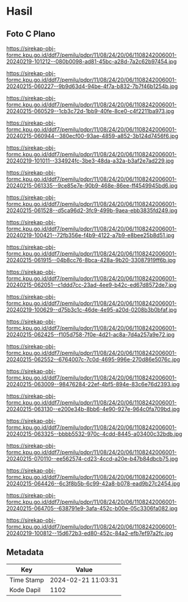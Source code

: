 # Hasil

## Foto C Plano

https://sirekap-obj-formc.kpu.go.id/ddf7/pemilu/pdpr/11/08/24/20/06/1108242006001-20240219-101212--080b0098-ad81-45bc-a28d-7a2c62b97454.jpg

https://sirekap-obj-formc.kpu.go.id/ddf7/pemilu/pdpr/11/08/24/20/06/1108242006001-20240215-060227--9b9d63d4-94be-4f7a-b832-7b7f46b1254b.jpg

https://sirekap-obj-formc.kpu.go.id/ddf7/pemilu/pdpr/11/08/24/20/06/1108242006001-20240215-060529--1cb3c72d-1bb9-40fe-8ce0-c4f2211ba973.jpg

https://sirekap-obj-formc.kpu.go.id/ddf7/pemilu/pdpr/11/08/24/20/06/1108242006001-20240215-060944--380ecf00-93ae-4859-a852-3b124d7456f6.jpg

https://sirekap-obj-formc.kpu.go.id/ddf7/pemilu/pdpr/11/08/24/20/06/1108242006001-20240219-101011--334924fc-3be3-48da-a32a-b3af2e7ad229.jpg

https://sirekap-obj-formc.kpu.go.id/ddf7/pemilu/pdpr/11/08/24/20/06/1108242006001-20240215-061335--9ce85e7e-90b9-468e-86ee-ff4549945bd6.jpg

https://sirekap-obj-formc.kpu.go.id/ddf7/pemilu/pdpr/11/08/24/20/06/1108242006001-20240215-061528--d5ca96d2-3fc9-499b-9aea-ebb3835fd249.jpg

https://sirekap-obj-formc.kpu.go.id/ddf7/pemilu/pdpr/11/08/24/20/06/1108242006001-20240219-100421--72fb356e-f4b9-4122-a7b9-e8bee25b8d51.jpg

https://sirekap-obj-formc.kpu.go.id/ddf7/pemilu/pdpr/11/08/24/20/06/1108242006001-20240215-061915--04b8cc76-8bca-428a-9b20-33087919ff6b.jpg

https://sirekap-obj-formc.kpu.go.id/ddf7/pemilu/pdpr/11/08/24/20/06/1108242006001-20240215-062051--c1ddd7cc-23ad-4ee9-b42c-ed67d8572de7.jpg

https://sirekap-obj-formc.kpu.go.id/ddf7/pemilu/pdpr/11/08/24/20/06/1108242006001-20240219-100629--d75b3c1c-46de-4e95-a20d-0208b3b0bfaf.jpg

https://sirekap-obj-formc.kpu.go.id/ddf7/pemilu/pdpr/11/08/24/20/06/1108242006001-20240215-062425--f105d758-7f0e-4d21-ac8a-7d4a257a9e72.jpg

https://sirekap-obj-formc.kpu.go.id/ddf7/pemilu/pdpr/11/08/24/20/06/1108242006001-20240215-062552--6764007c-7c0d-4695-996e-270d86e5076c.jpg

https://sirekap-obj-formc.kpu.go.id/ddf7/pemilu/pdpr/11/08/24/20/06/1108242006001-20240215-063009--98476284-22ef-4bf5-894e-83c6e76d2393.jpg

https://sirekap-obj-formc.kpu.go.id/ddf7/pemilu/pdpr/11/08/24/20/06/1108242006001-20240215-063130--e200e34b-8bb6-4e90-927e-964c0fa709bd.jpg

https://sirekap-obj-formc.kpu.go.id/ddf7/pemilu/pdpr/11/08/24/20/06/1108242006001-20240215-063325--bbbb5532-970c-4cdd-8445-a03400c32bdb.jpg

https://sirekap-obj-formc.kpu.go.id/ddf7/pemilu/pdpr/11/08/24/20/06/1108242006001-20240215-070110--ee562574-cd23-4ccd-a20e-b47b84dbcb75.jpg

https://sirekap-obj-formc.kpu.go.id/ddf7/pemilu/pdpr/11/08/24/20/06/1108242006001-20240215-064426--6c3f8b5b-6c99-42a8-b078-ead9b27c2454.jpg

https://sirekap-obj-formc.kpu.go.id/ddf7/pemilu/pdpr/11/08/24/20/06/1108242006001-20240215-064705--638791e9-3afa-452c-b00e-05c3306fa082.jpg

https://sirekap-obj-formc.kpu.go.id/ddf7/pemilu/pdpr/11/08/24/20/06/1108242006001-20240219-100812--15d672b3-ed80-452c-84a2-efb7ef97a2fc.jpg


## Metadata

| Key        | Value               |
| ---------- | ------------------- |
| Time Stamp | 2024-02-21 11:03:31 |
| Kode Dapil | 1102                |



